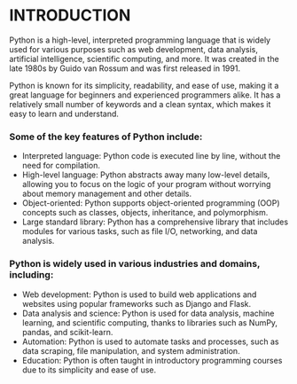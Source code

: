 # INTRODUCTION
Python is a high-level, interpreted programming language that is widely used for various purposes such as web development, data analysis, artificial intelligence, scientific computing, and more. It was created in the late 1980s by Guido van Rossum and was first released in 1991.

Python is known for its simplicity, readability, and ease of use, making it a great language for beginners and experienced programmers alike. It has a relatively small number of keywords and a clean syntax, which makes it easy to learn and understand.

### Some of the key features of Python include:

- Interpreted language: Python code is executed line by line, without the need for compilation.
- High-level language: Python abstracts away many low-level details, allowing you to focus on the logic of your program without worrying about memory management and other details.
- Object-oriented: Python supports object-oriented programming (OOP) concepts such as classes, objects, inheritance, and polymorphism.
- Large standard library: Python has a comprehensive library that includes modules for various tasks, such as file I/O, networking, and data analysis.

### Python is widely used in various industries and domains, including:

- Web development: Python is used to build web applications and websites using popular frameworks such as Django and Flask.
- Data analysis and science: Python is used for data analysis, machine learning, and scientific computing, thanks to libraries such as NumPy, pandas, and scikit-learn.
- Automation: Python is used to automate tasks and processes, such as data scraping, file manipulation, and system administration.
- Education: Python is often taught in introductory programming courses due to its simplicity and ease of use.

